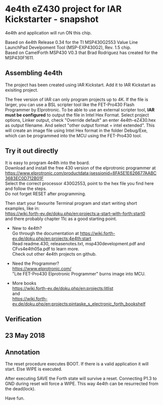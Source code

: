 # 4e4th eZ430 project for IAR Kickstarter - snapshot

4e4th and application will run ON this chip.

Based on 4e4th Release 0.34 for the TI MSP430G2553 Value Line LaunchPad Develpoment Tool (MSP-EXP430G2), Rev. 1.5 chip.  
Based on CamelForth MSP430 V0.3 that Brad Rodriguez has created for the MSP430F1611. 

## Assembling 4e4th
The project has been created using IAR Kickstart. Add it to IAR Kickstart as exisiting project. 

The free version of IAR can only program projects up to 4K. If the file is larger, you can use a BSL scripter tool like the FET-Pro430 Flash Programmer by Elprotronic. To be able to use an external scripter tool, **IAR must be configured** to output the file in Intel Hex Format. Select project options, Linker output, check "Override default" an enter 4e4th-eZ430.hex as output filename. And select "other output format = intel extended". This will create an image file using Intel Hex format in the folder Debug/Exe, which can be programmed into the MCU using the FET-Pro430 tool. 

## Try it out directly
It is easy to program 4e4th into the board.  
Download and install the free 430 version of the elprotronic programmer at  
 https://www.elprotronic.com/productdata;jsessionid=8FA5E1E626677AABC3683EC0D712B01F  
Select the correct processor 430G2553, point to the hex file you find here and follow the steps.  
Do not forget RESET after programming.

Then start your favourite Terminal program and start writing short examples, like in:  
https://wiki.forth-ev.de/doku.php/en:projects:a-start-with-forth:start0  
and there probably chapter 11c as a good starting point.

- New to 4e4th?  
Go through the documentation at https://wiki.forth-ev.de/doku.php/en:projects:4e4th:start  
Read readme.430, releasenotes.txt, msp430development.pdf and CFvs4e4th05a.pdf to learn more.  
Check out other 4e4th projects on github. 

- Need the Programmer?  
https://www.elprotronic.com/  
"Lite FET-Pro430 Elprotronic Programmer" burns image into MCU.

- More books  
https://wiki.forth-ev.de/doku.php/en:projects:litlist  
and  
https://wiki.forth-ev.de/doku.php/en:projects:pintaske_s_electronic_forth_bookshelf

## Verification


23 May 2018  
---
## Annotation
The reset procedure executes BOOT. If there is a valid application it will start. Else WIPE is executed. 

After executing SAVE the Forth state will survive a reset. Connecting P1.3 to GND during reset will force a WIPE. This way 4e4th can be resurrected from the dead(lock).

Have fun.

